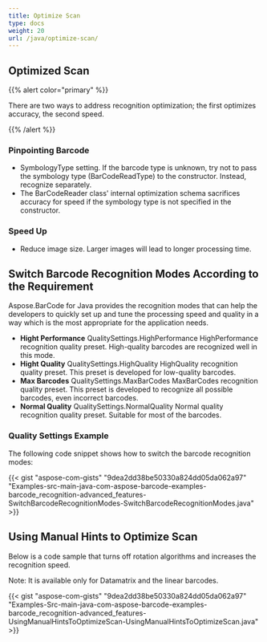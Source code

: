 ```yaml
---
title: Optimize Scan
type: docs
weight: 20
url: /java/optimize-scan/
---
```


## **Optimized Scan**
{{% alert color="primary" %}} 

There are two ways to address recognition optimization; the first optimizes accuracy, the second speed.

{{% /alert %}} 
### **Pinpointing Barcode**
- SymbologyType setting. If the barcode type is unknown, try not to pass the symbology type (BarCodeReadType) to the constructor. Instead, recognize separately.
- The BarCodeReader class' internal optimization schema sacrifices accuracy for speed if the symbology type is not specified in the constructor.
### **Speed Up**
- Reduce image size. Larger images will lead to longer processing time.
## **Switch Barcode Recognition Modes According to the Requirement**
Aspose.BarCode for Java provides the recognition modes that can help the developers to quickly set up and tune the processing speed and quality in a way which is the most appropriate for the application needs.

- **Hight Performance** 
  QualitySettings.HighPerformance
  HighPerformance recognition quality preset. High-quality barcodes are recognized well in this mode.
- **Hight Quality** 
  QualitySettings.HighQuality
  HighQuality recognition quality preset. This preset is developed for low-quality barcodes.
- **Max Barcodes** 
  QualitySettings.MaxBarCodes
  MaxBarCodes recognition quality preset. This preset is developed to recognize all possible barcodes, even incorrect barcodes.
- **Normal Quality** 
  QualitySettings.NormalQuality
  Normal quality recognition quality preset. Suitable for most of the barcodes.
### **Quality Settings Example**
The following code snippet shows how to switch the barcode recognition modes:

{{< gist "aspose-com-gists" "9dea2dd38be50330a824dd05da062a97" "Examples-src-main-java-com-aspose-barcode-examples-barcode_recognition-advanced_features-SwitchBarcodeRecognitionModes-SwitchBarcodeRecognitionModes.java" >}}
## **Using Manual Hints to Optimize Scan**
Below is a code sample that turns off rotation algorithms and increases the recognition speed.

Note: It is available only for Datamatrix and the linear barcodes.

{{< gist "aspose-com-gists" "9dea2dd38be50330a824dd05da062a97" "Examples-Src-main-java-com-aspose-barcode-examples-barcode_recognition-advanced_features-UsingManualHintsToOptimizeScan-UsingManualHintsToOptimizeScan.java" >}}
